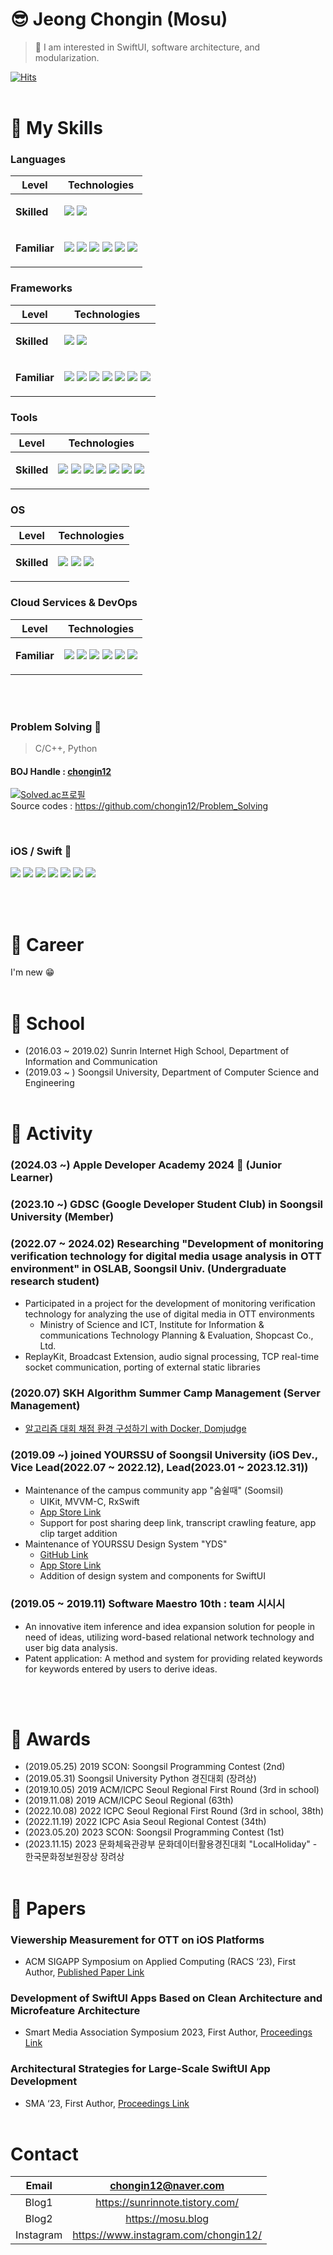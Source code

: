# 😎 Jeong Chongin (Mosu)

> 👏 I am interested in SwiftUI, software architecture, and modularization.

[![Hits](https://hits.seeyoufarm.com/api/count/incr/badge.svg?url=https%3A%2F%2Fgithub.com%2Fchongin12&count_bg=%2379C83D&title_bg=%23555555&icon=awesomelists.svg&icon_color=%23E7E7E7&title=hits&edge_flat=false)](https://hits.seeyoufarm.com)
</br></br>

# 🔮 My Skills
<!-- Icons from https://simpleicons.org/ -->

### Languages
Level | Technologies
--- | ---
**Skilled** | <p> <img src="https://img.shields.io/badge/Swift-F05138?style=flat-square&logo=Swift&logoColor=white"/> <img src="https://img.shields.io/badge/C%2B%2B-00599C?style=flat-square&logo=Cplusplus&logoColor=white"/></p>
**Familiar** | <p> <img src="https://img.shields.io/badge/Python-3776AB?style=flat-square&logo=python&logoColor=white"/> <img src="https://img.shields.io/badge/JavaScript-F7DF1E?style=flat-square&logo=javascript&logoColor=white"/> <img src="https://img.shields.io/badge/Java-634533?style=flat-square&logo=java&logoColor=white"/> <img src="https://img.shields.io/badge/Dart-0175C2?style=flat-square&logo=dart&logoColor=white"/> <img src="https://img.shields.io/badge/Ruby-CC342D?style=flat-square&logo=ruby&logoColor=white"/> <img src="https://img.shields.io/badge/Haskell-5D4F85?style=flat-square&logo=haskell&logoColor=white"/></p>

### Frameworks
Level | Technologies
--- | ---
**Skilled** | <p> <img src="https://img.shields.io/badge/UIKit-2396F3?style=flat-square&logo=uikit&logoColor=white"/> <img src="https://img.shields.io/badge/SwiftUI-056CF2?style=flat-square&logo=Swift&logoColor=white"/></p>
**Familiar** | <p> <img src="https://img.shields.io/badge/React-61DAFB?style=flat-square&logo=react&logoColor=white"/> <img src="https://img.shields.io/badge/Flutter-02569B?style=flat-square&logo=flutter&logoColor=white"/> <img src="https://img.shields.io/badge/Spring-6DB33F?style=flat-square&logo=spring&logoColor=white"/> <img src="https://img.shields.io/badge/Spring Boot-6DB33F?style=flat-square&logo=springboot&logoColor=white"/> <img src="https://img.shields.io/badge/Node.js-339933?style=flat-square&logo=nodedotjs&logoColor=white"/> <img src="https://img.shields.io/badge/Docker-2496ED?style=flat-square&logo=docker&logoColor=white"/> <img src="https://img.shields.io/badge/Github Actions-2088FF?style=flat-square&logo=githubactions&logoColor=white"/></p>

### Tools
Level | Technologies
--- | ---
**Skilled** | <p> <img src="https://img.shields.io/badge/Xcode-147EFB?style=flat-square&logo=Xcode&logoColor=white"/> <img src="https://img.shields.io/badge/Figma-F24E1E?style=flat-square&logo=Figma&logoColor=white"/> <img src="https://img.shields.io/badge/Notion-000000?style=flat-square&logo=Notion&logoColor=white"/> <img src="https://img.shields.io/badge/Slack-4A154B?style=flat-square&logo=Slack&logoColor=white"/> <img src="https://img.shields.io/badge/Microsoft Excel-217346?style=flat-square&logo=microsoftexcel&logoColor=white"/> <img src="https://img.shields.io/badge/VSCode-007ACC?style=flat-square&logo=visualstudiocode&logoColor=white"/> <img src="https://img.shields.io/badge/GitHub-181717?style=flat-square&logo=github&logoColor=white"/></p>

### OS
Level | Technologies
--- | ---
**Skilled** | <p> <img src="https://img.shields.io/badge/macOS-000000?style=flat-square&logo=macos&logoColor=white"/> <img src="https://img.shields.io/badge/Linux-FCC624?style=flat-square&logo=Linux&logoColor=white"/> <img src="https://img.shields.io/badge/Windows-0078D4?style=flat-square&logo=windows&logoColor=white"/></p>

### Cloud Services & DevOps
Level | Technologies
--- | ---
**Familiar** | <p> <img src="https://img.shields.io/badge/AWS Lambda-FF9900?style=flat-square&logo=awslambda&logoColor=white"/> <img src="https://img.shields.io/badge/Amazon EC2-FF9900?style=flat-square&logo=amazonec2&logoColor=white"/> <img src="https://img.shields.io/badge/Amazon S3-569A31?style=flat-square&logo=amazons3&logoColor=white"/> <img src="https://img.shields.io/badge/Amazon API Gateway-FF4F8B?style=flat-square&logo=amazonapigateway&logoColor=white"/> <img src="https://img.shields.io/badge/Amazon Route 53-8C4FFF?style=flat-square&logo=amazonroute53&logoColor=white"/> <img src="https://img.shields.io/badge/Amazon ECS-FF9900?style=flat-square&logo=amazonecs&logoColor=white"/></p>

</br></br>

### Problem Solving 🤯
> C/C++, Python
#### BOJ Handle : [chongin12](https://www.acmicpc.net/user/chongin12)

[![Solved.ac프로필](http://mazassumnida.wtf/api/v2/generate_badge?boj=chongin12)](https://solved.ac/chongin12)\
Source codes : https://github.com/chongin12/Problem_Solving  

<br>

### iOS / Swift 🍎

<p>
   <img src="https://img.shields.io/badge/RxSwift-B7178C?style=flat-square&logo=reactivex&logoColor=white"/>
   <img src="https://img.shields.io/badge/MVVM-A9C291?style=flat-square&logoColor=white"/>
   <img src="https://img.shields.io/badge/Coordinator-A001AE?style=flat-square"/>
   <img src="https://img.shields.io/badge/Clean Architecture-FFFFFF?style=flat-square"/>
   <img src="https://img.shields.io/badge/The Composable Architecture-D441D1?style=flat-square"/>
   <img src="https://img.shields.io/badge/Tuist-6236FF?style=flat-square"/>
   <img src="https://img.shields.io/badge/MicroFeatures Architecture-6236FF?style=flat-square"/>
</p>
</br></br>


# 🍛 Career
I'm new 😁
</br></br>

# 🏫 School
* (2016.03 ~ 2019.02) Sunrin Internet High School, Department of Information and Communication
* (2019.03 ~ ) Soongsil University, Department of Computer Science and Engineering
</br></br>

# 🎡 Activity

### (2024.03 ~) Apple Developer Academy 2024  (Junior Learner)
### (2023.10 ~) GDSC (Google Developer Student Club) in Soongsil University (Member)
### (2022.07 ~ 2024.02) Researching "Development of monitoring verification technology for digital media usage analysis in OTT environment" in OSLAB, Soongsil Univ. (Undergraduate research student)
  - Participated in a project for the development of monitoring verification technology for analyzing the use of digital media in OTT environments
    - Ministry of Science and ICT, Institute for Information & communications Technology Planning & Evaluation, Shopcast Co., Ltd.
  - ReplayKit, Broadcast Extension, audio signal processing, TCP real-time socket communication, porting of external static libraries
### (2020.07) SKH Algorithm Summer Camp Management (Server Management)
  - [알고리즘 대회 채점 환경 구성하기 with Docker, Domjudge](https://docs.google.com/document/d/1hzp67Ql6v2tEx6eM-SXVxrL2slnJblls/edit?usp=sharing&ouid=101247700334495646341&rtpof=true&sd=true)
### (2019.09 ~) joined YOURSSU of Soongsil University (iOS Dev., Vice Lead(2022.07 ~ 2022.12), Lead(2023.01 ~ 2023.12.31))
  - Maintenance of the campus community app "숨쉴때" (Soomsil)
    - UIKit, MVVM-C, RxSwift
    - [App Store Link](https://apps.apple.com/kr/app/%EC%88%A8%EC%89%B4%EB%95%8C/id1626690112)
    - Support for post sharing deep link, transcript crawling feature, app clip target addition
  - Maintenance of YOURSSU Design System "YDS"
    - [GitHub Link](https://github.com/yourssu/YDS-iOS)
    - [App Store Link](https://apps.apple.com/kr/app/yds-storybook/id1584167620)
    - Addition of design system and components for SwiftUI
### (2019.05 ~ 2019.11) Software Maestro 10th : team 시시시
  - An innovative item inference and idea expansion solution for people in need of ideas, utilizing word-based relational network technology and user big data analysis.
  - Patent application: A method and system for providing related keywords for keywords entered by users to derive ideas.
<!-- * (2017~2018) Clash Royale (Mobile Game) national team player of Korea -->

</br></br>

# 🎁 Awards
* (2019.05.25) 2019 SCON: Soongsil Programming Contest (2nd)
* (2019.05.31) Soongsil University Python 경진대회 (장려상)
* (2019.10.05) 2019 ACM/ICPC Seoul Regional First Round (3rd in school)
* (2019.11.08) 2019 ACM/ICPC Seoul Regional (63th)
* (2022.10.08) 2022 ICPC Seoul Regional First Round (3rd in school, 38th)
* (2022.11.19) 2022 ICPC Asia Seoul Regional Contest (34th)
* (2023.05.20) 2023 SCON: Soongsil Programming Contest (1st)
* (2023.11.15) 2023 문화체육관광부 문화데이터활용경진대회 "LocalHoliday" - 한국문화정보원장상 장려상
</br></br>

# 📜 Papers

### Viewership Measurement for OTT on iOS Platforms

* ACM SIGAPP Symposium on Applied Computing (RACS ‘23), First Author, [Published Paper Link](https://dl.acm.org/doi/10.1145/3599957.3606235)

### Development of SwiftUI Apps Based on Clean Architecture and Microfeature Architecture

* Smart Media Association Symposium 2023, First Author, [Proceedings Link](https://kism.jams.or.kr/co/com/EgovMenu.kci?s_url=/po/community/notice/noticeView.kci&s_MenuId=MENU-000000000061000&notiSeq=000000038548)

### Architectural Strategies for Large-Scale SwiftUI App Development

* SMA ‘23, First Author, [Proceedings Link](https://kism.or.kr/symposium/view.php?sympo_ty=M03)
</br></br>

# Contact

|Email|chongin12@naver.com|
|:-:|:-:|
|Blog1|https://sunrinnote.tistory.com/|
|Blog2|https://mosu.blog|
|Instagram|https://www.instagram.com/chongin12/|
